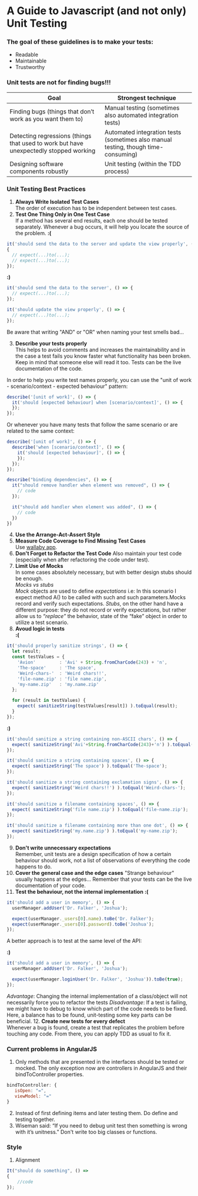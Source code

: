 A Guide to Javascript (and not only) Unit Testing
=================================

### The goal of these guidelines is to make your tests:

* Readable
* Maintainable
* Trustworthy

### Unit tests are not for finding bugs!!!

Goal | Strongest technique
------------ | -------------	
Finding bugs (things that don’t work as you want them to)| Manual testing (sometimes also automated integration tests)  
Detecting regressions (things that used to work but have unexpectedly stopped working| Automated integration tests (sometimes also manual testing, though time-consuming)
Designing software components robustly|	Unit testing (within the TDD process)

### Unit Testing Best Practices
1. **Always Write Isolated Test Cases**  
The order of execution has to be independent between test cases.
2. **Test One Thing Only in One Test Case**  
If a method has several end results, each one should be tested separately.
Whenever a bug occurs, it will help you locate the source of the problem.
**:(**
```javascript
it('should send the data to the server and update the view properly', () => 
{
  // expect(...)to(...);
  // expect(...)to(...);
});
```
**:)**
```javascript
it('should send the data to the server', () => {
  // expect(...)to(...);
});

it('should update the view properly', () => {
  // expect(...)to(...);
});
```
Be aware that writing "AND" or "OR" when naming your test smells bad...

3. **Describe your tests properly**  
This helps to avoid comments and increases the maintainability and in the case a test fails you know faster what functionality has been broken. Keep in mind that someone else will read it too.
Tests can be the live documentation of the code.  

In order to help you write test names properly, you can use the "unit of work - scenario/context - expected behaviour" pattern:

```javascript
describe('[unit of work]', () => {
  it('should [expected behaviour] when [scenario/context]', () => {
  });
});
```
Or whenever you have many tests that follow the same scenario or are related to the same context:

```javascript
describe('[unit of work]', () => {
  describe('when [scenario/context]', () => {
    it('should [expected behaviour]', () => {
    });
  });
});
```

```javascript
describe("binding dependencies", () => {
  it("should remove handler when element was removed", () => {
    // code
  });

  it("should add handler when element was added", () => {
    // code
  })
})
```
4. **Use the Arrange-Act-Assert Style**
5. **Measure Code Coverage to Find Missing Test Cases**  
Use [wallaby app](http://wallabyjs.com/app/#/tests).
6. **Don't Forget to Refactor the Test Code**
Also maintain your test code (especially when after refactoring the code under test).
7. **Limit Use of Mocks**  
In some cases absolutely necessary, but with better design stubs should be enough.  
*Mocks vs stubs*  
*Mock* objects are used to define *expectations* i.e: In this scenario I expect method A() to be called with such and such parameters.Mocks record and verify such expectations.
*Stubs*, on the other hand have a different purpose: they do not record or verify expectations, but rather allow us to *“replace”* the behavior, state of the “fake” object in order to utilize a test scenario.
8. **Avoud logic in tests**  
**:(**
```javascript
it('should properly sanitize strings', () => {
  let result;
  const testValues = {
    'Avion'         : 'Avi' + String.fromCharCode(243) + 'n',
    'The-space'     : 'The space',
    'Weird-chars-'  : 'Weird chars!!',
    'file-name.zip' : 'file name.zip',
    'my-name.zip'   : 'my.name.zip'
  };

  for (result in testValues) {
    expect( sanitizeString(testValues[result]) ).toEqual(result);
  }
});
```
**:)**
```javascript
it('should sanitize a string containing non-ASCII chars', () => {
  expect( sanitizeString('Avi'+String.fromCharCode(243)+'n') ).toEqual('Avion');
});

it('should sanitize a string containing spaces', () => {
  expect( sanitizeString('The space') ).toEqual('The-space');
});

it('should sanitize a string containing exclamation signs', () => {
  expect( sanitizeString('Weird chars!!') ).toEqual('Weird-chars-');
});

it('should sanitize a filename containing spaces', () => {
  expect( sanitizeString('file name.zip') ).toEqual('file-name.zip');
});

it('should sanitize a filename containing more than one dot', () => {
  expect( sanitizeString('my.name.zip') ).toEqual('my-name.zip');
});
```
9. **Don't write unnecessary expectations**  
Remember, unit tests are a design specification of how a certain behaviour should work, not a list of observations of everything the code happens to do.
10. **Cover the general case and the edge cases**
"Strange behaviour" usually happens at the edges... 
Remember that your tests can be the live documentation of your code.
11. **Test the behaviour, not the internal implementation**
**:(**

```javascript
it('should add a user in memory', () => {
  userManager.addUser('Dr. Falker', 'Joshua');

  expect(userManager._users[0].name).toBe('Dr. Falker');
  expect(userManager._users[0].password).toBe('Joshua');
});
```
A better approach is to test at the same level of the API:

**:)**

```javascript
it('should add a user in memory', () => {
  userManager.addUser('Dr. Falker', 'Joshua');

  expect(userManager.loginUser('Dr. Falker', 'Joshua')).toBe(true);
});
```
*Advantage*:
Changing the internal implementation of a class/object will not necessarily force you to 
refactor the tests
*Disadvantage*:
If a test is failing, we might have to debug to know which part of the code needs to be fixed.
Here, a balance has to be found, unit-testing some key parts can be beneficial.
12. **Create new tests for every defect**  
Whenever a bug is found, create a test that replicates the problem before touching any code. From there, you can apply TDD as usual to fix it.

### Current problems in AngularJS

1. Only methods that are presented in the interfaces should be tested or mocked. The only 
exception now are controllers in AngularJS and their bindToController properties.
 ```javascript
bindToController: {
    isOpen: "=",
    viewModel: "="
}
```
2. Instead of first defining items and later testing them. Do define and testing together.
3. Wiseman said: “If you need to debug unit test then something is wrong with it’s unitness.”
Don't write too big classes or functions.


### Style
1. Alignment

```javascript
It("should do something", () =>
{
    //code
});
```

